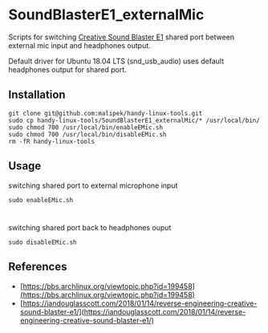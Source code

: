 # SoundBlasterE1_externalMic
Scripts for switching [Creative Sound Blaster E1](https://en.creative.com/p/sound-blaster/sound-blaster-e1) shared port between external mic input and headphones output.

Default driver for Ubuntu 18.04 LTS (snd_usb_audio) uses default headphones output for shared port.

## Installation

```shell
git clone git@github.com:malipek/handy-linux-tools.git
sudo cp handy-linux-tools/SoundBlasterE1_externalMic/* /usr/local/bin/
sudo chmod 700 /usr/local/bin/enableEMic.sh
sudo chmod 700 /usr/local/bin/disableEMic.sh
rm -fR handy-linux-tools
```


## Usage

switching shared port to external microphone input

```shell
sudo enableEMic.sh
```
#
switching shared port back to headphones ouput

```shell
sudo disableEMic.sh
```
## References
- [https://bbs.archlinux.org/viewtopic.php?id=199458](https://bbs.archlinux.org/viewtopic.php?id=199458)
- [https://iandouglasscott.com/2018/01/14/reverse-engineering-creative-sound-blaster-e1/](https://iandouglasscott.com/2018/01/14/reverse-engineering-creative-sound-blaster-e1/)